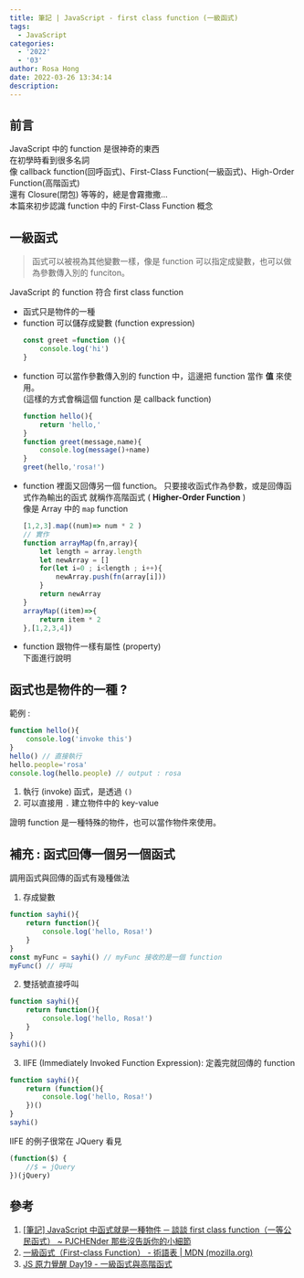 ```yaml
---
title: 筆記 | JavaScript - first class function (一級函式)
tags:
  - JavaScript
categories:
  - '2022'
  - '03'
author: Rosa Hong
date: 2022-03-26 13:34:14
description:
---
```


## 前言
JavaScript 中的 function 是很神奇的東西  
在初學時看到很多名詞  
像 callback function(回呼函式)、First-Class Function(一級函式)、High-Order Function(高階函式)    
還有 Closure(閉包) 等等的，總是會霧撒撒...  
本篇來初步認識 function 中的 First-Class Function 概念   

<!-- more -->

## 一級函式
> 函式可以被視為其他變數一樣，像是 function 可以指定成變數，也可以做為參數傳入別的 funciton。  

JavaScript 的 function 符合 first class function    
- 函式只是物件的一種  
-  function 可以儲存成變數 (function expression)  
	```javascript
	const greet =function (){
		console.log('hi')
	}
	```
- function 可以當作參數傳入別的 function 中，這邊把 function 當作 **值** 來使用。    
	(這樣的方式會稱這個 function 是 callback function)  
	```javascript
	function hello(){
		return 'hello,'
	}
	function greet(message,name){
		console.log(message()+name)
	}
	greet(hello,'rosa!')
	```
- function 裡面又回傳另一個 function。
  	只要接收函式作為參數，或是回傳函式作為輸出的函式
	就稱作高階函式 ( **Higher-Order Function** )    
	像是 Array 中的 `map` function
	```javascript 
	[1,2,3].map((num)=> num * 2 )
	// 實作
	function arrayMap(fn,array){
		let length = array.length
		let newArray = [] 
		for(let i=0 ; i<length ; i++){
			newArray.push(fn(array[i]))
		}
		return newArray
	}
	arrayMap((item)=>{
		return item * 2 	
	},[1,2,3,4])
	```
- function 跟物件一樣有屬性 (property)  
  下面進行說明


## 函式也是物件的一種 ?
範例 : 
```javascript
function hello(){
	console.log('invoke this')
}
hello() // 直接執行
hello.people='rosa'
console.log(hello.people) // output : rosa
```
1. 執行 (invoke) 函式，是透過 `()`
2. 可以直接用 `.` 建立物件中的 key-value  

證明 function 是一種特殊的物件，也可以當作物件來使用。 

## 補充 : 函式回傳一個另一個函式
調用函式與回傳的函式有幾種做法  
1. 存成變數
```javascript
function sayhi(){
	return function(){
		console.log('hello, Rosa!')
	} 
}
const myFunc = sayhi() // myFunc 接收的是一個 function
myFunc() // 呼叫
```
2. 雙括號直接呼叫
```javascript
function sayhi(){
	return function(){
		console.log('hello, Rosa!')
	} 
}
sayhi()()
```
3. IIFE (Immediately Invoked Function Expression): 定義完就回傳的 function
```javascript
function sayhi(){
	return (function(){
		console.log('hello, Rosa!')
	})() 
}
sayhi()
```

IIFE 的例子很常在 JQuery 看見  
```javascript 
(function($) {
    //$ = jQuery
})(jQuery)
```

## 參考
1. [[筆記] JavaScript 中函式就是一種物件 ─ 談談 first class function（一等公民函式） ~ PJCHENder 那些沒告訴你的小細節](https://pjchender.blogspot.com/2016/03/javascriptfunctionobjects.html)
2. [一級函式（First-class Function） - 術語表 | MDN (mozilla.org)](https://developer.mozilla.org/zh-TW/docs/Glossary/First-class_Function)
3. [JS 原力覺醒 Day19 - 一級函式與高階函式](https://ithelp.ithome.com.tw/articles/10224519)